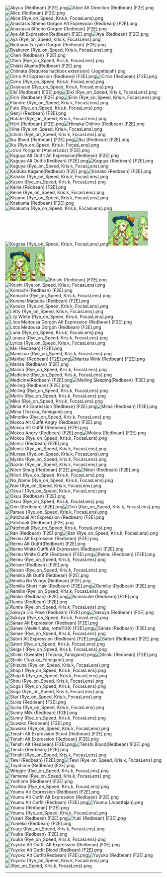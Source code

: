 ![Akyuu {Redbean} [F2E].png](https://raw.githubusercontent.com/Klokinator/FE-Repo/main/Portrait%20Repository/Non-FE%20Properties/Touhou/Akyuu%20%7BRedbean%7D%20%5BF2E%5D.png "Akyuu {Redbean} [F2E].png")![Alice Alt Direction {Redbean} [F2E].png](https://raw.githubusercontent.com/Klokinator/FE-Repo/main/Portrait%20Repository/Non-FE%20Properties/Touhou/Alice%20Alt%20Direction%20%7BRedbean%7D%20%5BF2E%5D.png "Alice Alt Direction {Redbean} [F2E].png")![Alice {Redbean} [F2E].png](https://raw.githubusercontent.com/Klokinator/FE-Repo/main/Portrait%20Repository/Non-FE%20Properties/Touhou/Alice%20%7BRedbean%7D%20%5BF2E%5D.png "Alice {Redbean} [F2E].png")![Alice {Rye_on_Speed, Kris.k, FocasLens}.png](https://raw.githubusercontent.com/Klokinator/FE-Repo/main/Portrait%20Repository/Non-FE%20Properties/Touhou/Alice%20%7BRye_on_Speed,%20Kris.k,%20FocasLens%7D.png "Alice {Rye_on_Speed, Kris.k, FocasLens}.png")![Anastasis Stheno Gorgon Alt Expression {Redbean} [F2E].png](https://raw.githubusercontent.com/Klokinator/FE-Repo/main/Portrait%20Repository/Non-FE%20Properties/Touhou/Anastasis%20Stheno%20Gorgon%20Alt%20Expression%20%7BRedbean%7D%20%5BF2E%5D.png "Anastasis Stheno Gorgon Alt Expression {Redbean} [F2E].png")![Anastasis Stheno Gorgon {Redbean} [F2E].png](https://raw.githubusercontent.com/Klokinator/FE-Repo/main/Portrait%20Repository/Non-FE%20Properties/Touhou/Anastasis%20Stheno%20Gorgon%20%7BRedbean%7D%20%5BF2E%5D.png "Anastasis Stheno Gorgon {Redbean} [F2E].png")![Aya Alt Expression{Redbean} [F2E].png](https://raw.githubusercontent.com/Klokinator/FE-Repo/main/Portrait%20Repository/Non-FE%20Properties/Touhou/Aya%20Alt%20Expression%7BRedbean%7D%20%5BF2E%5D.png "Aya Alt Expression{Redbean} [F2E].png")![Aya {Redbean} [F2E].png](https://raw.githubusercontent.com/Klokinator/FE-Repo/main/Portrait%20Repository/Non-FE%20Properties/Touhou/Aya%20%7BRedbean%7D%20%5BF2E%5D.png "Aya {Redbean} [F2E].png")![Aya {Rye_on_Speed, Kris.k, FocasLens}.png](https://raw.githubusercontent.com/Klokinator/FE-Repo/main/Portrait%20Repository/Non-FE%20Properties/Touhou/Aya%20%7BRye_on_Speed,%20Kris.k,%20FocasLens%7D.png "Aya {Rye_on_Speed, Kris.k, FocasLens}.png")![Biotopos Euryale Gorgon {Redbean} [F2E].png](https://raw.githubusercontent.com/Klokinator/FE-Repo/main/Portrait%20Repository/Non-FE%20Properties/Touhou/Biotopos%20Euryale%20Gorgon%20%7BRedbean%7D%20%5BF2E%5D.png "Biotopos Euryale Gorgon {Redbean} [F2E].png")![Byakuren {Rye_on_Speed, Kris.k, FocasLens}.png](https://raw.githubusercontent.com/Klokinator/FE-Repo/main/Portrait%20Repository/Non-FE%20Properties/Touhou/Byakuren%20%7BRye_on_Speed,%20Kris.k,%20FocasLens%7D.png "Byakuren {Rye_on_Speed, Kris.k, FocasLens}.png")![Chen {Redbean} [F2E].png](https://raw.githubusercontent.com/Klokinator/FE-Repo/main/Portrait%20Repository/Non-FE%20Properties/Touhou/Chen%20%7BRedbean%7D%20%5BF2E%5D.png "Chen {Redbean} [F2E].png")![Chen {Rye_on_Speed, Kris.k, FocasLens}.png](https://raw.githubusercontent.com/Klokinator/FE-Repo/main/Portrait%20Repository/Non-FE%20Properties/Touhou/Chen%20%7BRye_on_Speed,%20Kris.k,%20FocasLens%7D.png "Chen {Rye_on_Speed, Kris.k, FocasLens}.png")![Chiaki Akame{Redbean} [F2E].png](https://raw.githubusercontent.com/Klokinator/FE-Repo/main/Portrait%20Repository/Non-FE%20Properties/Touhou/Chiaki%20Akame%7BRedbean%7D%20%5BF2E%5D.png "Chiaki Akame{Redbean} [F2E].png")![Chimata {Requires hackbox extension} {Jopettajah}.png](https://raw.githubusercontent.com/Klokinator/FE-Repo/main/Portrait%20Repository/Non-FE%20Properties/Touhou/Chimata%20(Requires%20hackbox%20extension)%20%7BJopettajah%7D.png "Chimata {Requires hackbox extension} {Jopettajah}.png")![Cirno Alt Expression {Redbean} [F2E].png](https://raw.githubusercontent.com/Klokinator/FE-Repo/main/Portrait%20Repository/Non-FE%20Properties/Touhou/Cirno%20Alt%20Expression%20%7BRedbean%7D%20%5BF2E%5D.png "Cirno Alt Expression {Redbean} [F2E].png")![Cirno {Redbean} [F2E].png](https://raw.githubusercontent.com/Klokinator/FE-Repo/main/Portrait%20Repository/Non-FE%20Properties/Touhou/Cirno%20%7BRedbean%7D%20%5BF2E%5D.png "Cirno {Redbean} [F2E].png")![Cirno {Rye_on_Speed, Kris.k, FocasLens}.png](https://raw.githubusercontent.com/Klokinator/FE-Repo/main/Portrait%20Repository/Non-FE%20Properties/Touhou/Cirno%20%7BRye_on_Speed,%20Kris.k,%20FocasLens%7D.png "Cirno {Rye_on_Speed, Kris.k, FocasLens}.png")![Daiyousei {Rye_on_Speed, Kris.k, FocasLens}.png](https://raw.githubusercontent.com/Klokinator/FE-Repo/main/Portrait%20Repository/Non-FE%20Properties/Touhou/Daiyousei%20%7BRye_on_Speed,%20Kris.k,%20FocasLens%7D.png "Daiyousei {Rye_on_Speed, Kris.k, FocasLens}.png")![Eiki {Redbean} [F2E].png](https://raw.githubusercontent.com/Klokinator/FE-Repo/main/Portrait%20Repository/Non-FE%20Properties/Touhou/Eiki%20%7BRedbean%7D%20%5BF2E%5D.png "Eiki {Redbean} [F2E].png")![Eiki {Rye_on_Speed, Kris.k, FocasLens}.png](https://raw.githubusercontent.com/Klokinator/FE-Repo/main/Portrait%20Repository/Non-FE%20Properties/Touhou/Eiki%20%7BRye_on_Speed,%20Kris.k,%20FocasLens%7D.png "Eiki {Rye_on_Speed, Kris.k, FocasLens}.png")![Eirin {Redbean} [F2E].png](https://raw.githubusercontent.com/Klokinator/FE-Repo/main/Portrait%20Repository/Non-FE%20Properties/Touhou/Eirin%20%7BRedbean%7D%20%5BF2E%5D.png "Eirin {Redbean} [F2E].png")![Eirin {Rye_on_Speed, Kris.k, FocasLens}.png](https://raw.githubusercontent.com/Klokinator/FE-Repo/main/Portrait%20Repository/Non-FE%20Properties/Touhou/Eirin%20%7BRye_on_Speed,%20Kris.k,%20FocasLens%7D.png "Eirin {Rye_on_Speed, Kris.k, FocasLens}.png")![Flandre {Rye_on_Speed, Kris.k, FocasLens}.png](https://raw.githubusercontent.com/Klokinator/FE-Repo/main/Portrait%20Repository/Non-FE%20Properties/Touhou/Flandre%20%7BRye_on_Speed,%20Kris.k,%20FocasLens%7D.png "Flandre {Rye_on_Speed, Kris.k, FocasLens}.png")![Futo {Rye_on_Speed, Kris.k, FocasLens}.png](https://raw.githubusercontent.com/Klokinator/FE-Repo/main/Portrait%20Repository/Non-FE%20Properties/Touhou/Futo%20%7BRye_on_Speed,%20Kris.k,%20FocasLens%7D.png "Futo {Rye_on_Speed, Kris.k, FocasLens}.png")![Genjii {Redbean} [F2E].png](https://raw.githubusercontent.com/Klokinator/FE-Repo/main/Portrait%20Repository/Non-FE%20Properties/Touhou/Genjii%20%7BRedbean%7D%20%5BF2E%5D.png "Genjii {Redbean} [F2E].png")![Hatate {Rye_on_Speed, Kris.k, FocasLens}.png](https://raw.githubusercontent.com/Klokinator/FE-Repo/main/Portrait%20Repository/Non-FE%20Properties/Touhou/Hatate%20%7BRye_on_Speed,%20Kris.k,%20FocasLens%7D.png "Hatate {Rye_on_Speed, Kris.k, FocasLens}.png")![Hijiri {Redbean} [F2E].png](https://raw.githubusercontent.com/Klokinator/FE-Repo/main/Portrait%20Repository/Non-FE%20Properties/Touhou/Hijiri%20%7BRedbean%7D%20%5BF2E%5D.png "Hijiri {Redbean} [F2E].png")![Himaka Chihiro {Redbean} [F2E].png](https://raw.githubusercontent.com/Klokinator/FE-Repo/main/Portrait%20Repository/Non-FE%20Properties/Touhou/Himaka%20Chihiro%20%7BRedbean%7D%20%5BF2E%5D.png "Himaka Chihiro {Redbean} [F2E].png")![Hina {Rye_on_Speed, Kris.k, FocasLens}.png](https://raw.githubusercontent.com/Klokinator/FE-Repo/main/Portrait%20Repository/Non-FE%20Properties/Touhou/Hina%20%7BRye_on_Speed,%20Kris.k,%20FocasLens%7D.png "Hina {Rye_on_Speed, Kris.k, FocasLens}.png")![Ichirin {Rye_on_Speed, Kris.k, FocasLens}.png](https://raw.githubusercontent.com/Klokinator/FE-Repo/main/Portrait%20Repository/Non-FE%20Properties/Touhou/Ichirin%20%7BRye_on_Speed,%20Kris.k,%20FocasLens%7D.png "Ichirin {Rye_on_Speed, Kris.k, FocasLens}.png")![Iku Blood {Redbean} [F2E].png](https://raw.githubusercontent.com/Klokinator/FE-Repo/main/Portrait%20Repository/Non-FE%20Properties/Touhou/Iku%20Blood%20%7BRedbean%7D%20%5BF2E%5D.png "Iku Blood {Redbean} [F2E].png")![Iku {Redbean} [F2E].png](https://raw.githubusercontent.com/Klokinator/FE-Repo/main/Portrait%20Repository/Non-FE%20Properties/Touhou/Iku%20%7BRedbean%7D%20%5BF2E%5D.png "Iku {Redbean} [F2E].png")![Iku {Rye_on_Speed, Kris.k, FocasLens}.png](https://raw.githubusercontent.com/Klokinator/FE-Repo/main/Portrait%20Repository/Non-FE%20Properties/Touhou/Iku%20%7BRye_on_Speed,%20Kris.k,%20FocasLens%7D.png "Iku {Rye_on_Speed, Kris.k, FocasLens}.png")![Jo’on Yorigami {AtelierLabs} [F2E].png](https://raw.githubusercontent.com/Klokinator/FE-Repo/main/Portrait%20Repository/Non-FE%20Properties/Touhou/Jo%E2%80%99on%20Yorigami%20%7BAtelierLabs%7D%20%5BF2E%5D.png "Jo’on Yorigami {AtelierLabs} [F2E].png")![Kaguya Alt Outfit Alt Expression{Redbean} [F2E].png](https://raw.githubusercontent.com/Klokinator/FE-Repo/main/Portrait%20Repository/Non-FE%20Properties/Touhou/Kaguya%20Alt%20Outfit%20Alt%20Expression%7BRedbean%7D%20%5BF2E%5D.png "Kaguya Alt Outfit Alt Expression{Redbean} [F2E].png")![Kaguya Alt Outfit{Redbean} [F2E].png](https://raw.githubusercontent.com/Klokinator/FE-Repo/main/Portrait%20Repository/Non-FE%20Properties/Touhou/Kaguya%20Alt%20Outfit%7BRedbean%7D%20%5BF2E%5D.png "Kaguya Alt Outfit{Redbean} [F2E].png")![Kaguya {Redbean} [F2E].png](https://raw.githubusercontent.com/Klokinator/FE-Repo/main/Portrait%20Repository/Non-FE%20Properties/Touhou/Kaguya%20%7BRedbean%7D%20%5BF2E%5D.png "Kaguya {Redbean} [F2E].png")![Kaguya {Rye_on_Speed, Kris.k, FocasLens}.png](https://raw.githubusercontent.com/Klokinator/FE-Repo/main/Portrait%20Repository/Non-FE%20Properties/Touhou/Kaguya%20%7BRye_on_Speed,%20Kris.k,%20FocasLens%7D.png "Kaguya {Rye_on_Speed, Kris.k, FocasLens}.png")![Kaiduka Kagami{Redbean} [F2E].png](https://raw.githubusercontent.com/Klokinator/FE-Repo/main/Portrait%20Repository/Non-FE%20Properties/Touhou/Kaiduka%20Kagami%7BRedbean%7D%20%5BF2E%5D.png "Kaiduka Kagami{Redbean} [F2E].png")![Kanako {Redbean} [F2E].png](https://raw.githubusercontent.com/Klokinator/FE-Repo/main/Portrait%20Repository/Non-FE%20Properties/Touhou/Kanako%20%7BRedbean%7D%20%5BF2E%5D.png "Kanako {Redbean} [F2E].png")![Kanako {Rye_on_Speed, Kris.k, FocasLens}.png](https://raw.githubusercontent.com/Klokinator/FE-Repo/main/Portrait%20Repository/Non-FE%20Properties/Touhou/Kanako%20%7BRye_on_Speed,%20Kris.k,%20FocasLens%7D.png "Kanako {Rye_on_Speed, Kris.k, FocasLens}.png")![Kasen {Rye_on_Speed, Kris.k, FocasLens}.png](https://raw.githubusercontent.com/Klokinator/FE-Repo/main/Portrait%20Repository/Non-FE%20Properties/Touhou/Kasen%20%7BRye_on_Speed,%20Kris.k,%20FocasLens%7D.png "Kasen {Rye_on_Speed, Kris.k, FocasLens}.png")![Keine {Redbean} [F2E].png](https://raw.githubusercontent.com/Klokinator/FE-Repo/main/Portrait%20Repository/Non-FE%20Properties/Touhou/Keine%20%7BRedbean%7D%20%5BF2E%5D.png "Keine {Redbean} [F2E].png")![Keine {Rye_on_Speed, Kris.k, FocasLens}.png](https://raw.githubusercontent.com/Klokinator/FE-Repo/main/Portrait%20Repository/Non-FE%20Properties/Touhou/Keine%20%7BRye_on_Speed,%20Kris.k,%20FocasLens%7D.png "Keine {Rye_on_Speed, Kris.k, FocasLens}.png")![Kisume {Rye_on_Speed, Kris.k, FocasLens}.png](https://raw.githubusercontent.com/Klokinator/FE-Repo/main/Portrait%20Repository/Non-FE%20Properties/Touhou/Kisume%20%7BRye_on_Speed,%20Kris.k,%20FocasLens%7D.png "Kisume {Rye_on_Speed, Kris.k, FocasLens}.png")![Koakuma {Redbean} [F2E].png](https://raw.githubusercontent.com/Klokinator/FE-Repo/main/Portrait%20Repository/Non-FE%20Properties/Touhou/Koakuma%20%7BRedbean%7D%20%5BF2E%5D.png "Koakuma {Redbean} [F2E].png")![Koakuma {Rye_on_Speed, Kris.k, FocasLens}.png](https://raw.githubusercontent.com/Klokinator/FE-Repo/main/Portrait%20Repository/Non-FE%20Properties/Touhou/Koakuma%20%7BRye_on_Speed,%20Kris.k,%20FocasLens%7D.png "Koakuma {Rye_on_Speed, Kris.k, FocasLens}.png")![Kogasa {Rye_on_Speed, Kris.k, FocasLens}.png](https://raw.githubusercontent.com/Klokinator/FE-Repo/main/Portrait%20Repository/Non-FE%20Properties/Touhou/Kogasa%20%7BRye_on_Speed,%20Kris.k,%20FocasLens%7D.png "Kogasa {Rye_on_Speed, Kris.k, FocasLens}.png")![Koishi Komeiji {Not GBAFE compatible} {ScottG}.png](https://raw.githubusercontent.com/Klokinator/FE-Repo/main/Portrait%20Repository/Non-FE%20Properties/Touhou/Koishi%20Komeiji%20(Not%20GBAFE%20compatible)%20%7BScottG%7D.png "Koishi Komeiji {Not GBAFE compatible} {ScottG}.png")![Koishi Komeiji {ScottG}.png](https://raw.githubusercontent.com/Klokinator/FE-Repo/main/Portrait%20Repository/Non-FE%20Properties/Touhou/Koishi%20Komeiji%20%7BScottG%7D.png "Koishi Komeiji {ScottG}.png")![Koishi {Redbean} [F2E].png](https://raw.githubusercontent.com/Klokinator/FE-Repo/main/Portrait%20Repository/Non-FE%20Properties/Touhou/Koishi%20%7BRedbean%7D%20%5BF2E%5D.png "Koishi {Redbean} [F2E].png")![Koishi {Rye_on_Speed, Kris.k, FocasLens}.png](https://raw.githubusercontent.com/Klokinator/FE-Repo/main/Portrait%20Repository/Non-FE%20Properties/Touhou/Koishi%20%7BRye_on_Speed,%20Kris.k,%20FocasLens%7D.png "Koishi {Rye_on_Speed, Kris.k, FocasLens}.png")![Komachi {Redbean} [F2E].png](https://raw.githubusercontent.com/Klokinator/FE-Repo/main/Portrait%20Repository/Non-FE%20Properties/Touhou/Komachi%20%7BRedbean%7D%20%5BF2E%5D.png "Komachi {Redbean} [F2E].png")![Komachi {Rye_on_Speed, Kris.k, FocasLens}.png](https://raw.githubusercontent.com/Klokinator/FE-Repo/main/Portrait%20Repository/Non-FE%20Properties/Touhou/Komachi%20%7BRye_on_Speed,%20Kris.k,%20FocasLens%7D.png "Komachi {Rye_on_Speed, Kris.k, FocasLens}.png")![Kurenai Matsuba {Redbean} [F2E].png](https://raw.githubusercontent.com/Klokinator/FE-Repo/main/Portrait%20Repository/Non-FE%20Properties/Touhou/Kurenai%20Matsuba%20%7BRedbean%7D%20%5BF2E%5D.png "Kurenai Matsuba {Redbean} [F2E].png")![Kyouko {Rye_on_Speed, Kris.k, FocasLens}.png](https://raw.githubusercontent.com/Klokinator/FE-Repo/main/Portrait%20Repository/Non-FE%20Properties/Touhou/Kyouko%20%7BRye_on_Speed,%20Kris.k,%20FocasLens%7D.png "Kyouko {Rye_on_Speed, Kris.k, FocasLens}.png")![Letty {Rye_on_Speed, Kris.k, FocasLens}.png](https://raw.githubusercontent.com/Klokinator/FE-Repo/main/Portrait%20Repository/Non-FE%20Properties/Touhou/Letty%20%7BRye_on_Speed,%20Kris.k,%20FocasLens%7D.png "Letty {Rye_on_Speed, Kris.k, FocasLens}.png")![Lily White {Rye_on_Speed, Kris.k, FocasLens}.png](https://raw.githubusercontent.com/Klokinator/FE-Repo/main/Portrait%20Repository/Non-FE%20Properties/Touhou/Lily%20White%20%7BRye_on_Speed,%20Kris.k,%20FocasLens%7D.png "Lily White {Rye_on_Speed, Kris.k, FocasLens}.png")![Litos Medousa Gorgon Alt Expression {Redbean} [F2E].png](https://raw.githubusercontent.com/Klokinator/FE-Repo/main/Portrait%20Repository/Non-FE%20Properties/Touhou/Litos%20Medousa%20Gorgon%20Alt%20Expression%20%7BRedbean%7D%20%5BF2E%5D.png "Litos Medousa Gorgon Alt Expression {Redbean} [F2E].png")![Litos Medousa Gorgon {Redbean} [F2E].png](https://raw.githubusercontent.com/Klokinator/FE-Repo/main/Portrait%20Repository/Non-FE%20Properties/Touhou/Litos%20Medousa%20Gorgon%20%7BRedbean%7D%20%5BF2E%5D.png "Litos Medousa Gorgon {Redbean} [F2E].png")![Luna {Rye_on_Speed, Kris.k, FocasLens}.png](https://raw.githubusercontent.com/Klokinator/FE-Repo/main/Portrait%20Repository/Non-FE%20Properties/Touhou/Luna%20%7BRye_on_Speed,%20Kris.k,%20FocasLens%7D.png "Luna {Rye_on_Speed, Kris.k, FocasLens}.png")![Lunasa {Rye_on_Speed, Kris.k, FocasLens}.png](https://raw.githubusercontent.com/Klokinator/FE-Repo/main/Portrait%20Repository/Non-FE%20Properties/Touhou/Lunasa%20%7BRye_on_Speed,%20Kris.k,%20FocasLens%7D.png "Lunasa {Rye_on_Speed, Kris.k, FocasLens}.png")![Lyrica {Rye_on_Speed, Kris.k, FocasLens}.png](https://raw.githubusercontent.com/Klokinator/FE-Repo/main/Portrait%20Repository/Non-FE%20Properties/Touhou/Lyrica%20%7BRye_on_Speed,%20Kris.k,%20FocasLens%7D.png "Lyrica {Rye_on_Speed, Kris.k, FocasLens}.png")![Mai {Redbean} [F2E].png](https://raw.githubusercontent.com/Klokinator/FE-Repo/main/Portrait%20Repository/Non-FE%20Properties/Touhou/Mai%20%7BRedbean%7D%20%5BF2E%5D.png "Mai {Redbean} [F2E].png")![Mamizou {Rye_on_Speed, Kris.k, FocasLens}.png](https://raw.githubusercontent.com/Klokinator/FE-Repo/main/Portrait%20Repository/Non-FE%20Properties/Touhou/Mamizou%20%7BRye_on_Speed,%20Kris.k,%20FocasLens%7D.png "Mamizou {Rye_on_Speed, Kris.k, FocasLens}.png")![Maribel {Redbean} [F2E].png](https://raw.githubusercontent.com/Klokinator/FE-Repo/main/Portrait%20Repository/Non-FE%20Properties/Touhou/Maribel%20%7BRedbean%7D%20%5BF2E%5D.png "Maribel {Redbean} [F2E].png")![Marisa Wink {Redbean} [F2E].png](https://raw.githubusercontent.com/Klokinator/FE-Repo/main/Portrait%20Repository/Non-FE%20Properties/Touhou/Marisa%20Wink%20%7BRedbean%7D%20%5BF2E%5D.png "Marisa Wink {Redbean} [F2E].png")![Marisa {Redbean} [F2E].png](https://raw.githubusercontent.com/Klokinator/FE-Repo/main/Portrait%20Repository/Non-FE%20Properties/Touhou/Marisa%20%7BRedbean%7D%20%5BF2E%5D.png "Marisa {Redbean} [F2E].png")![Marisa {Rye_on_Speed, Kris.k, FocasLens}.png](https://raw.githubusercontent.com/Klokinator/FE-Repo/main/Portrait%20Repository/Non-FE%20Properties/Touhou/Marisa%20%7BRye_on_Speed,%20Kris.k,%20FocasLens%7D.png "Marisa {Rye_on_Speed, Kris.k, FocasLens}.png")![Medicine {Rye_on_Speed, Kris.k, FocasLens}.png](https://raw.githubusercontent.com/Klokinator/FE-Repo/main/Portrait%20Repository/Non-FE%20Properties/Touhou/Medicine%20%7BRye_on_Speed,%20Kris.k,%20FocasLens%7D.png "Medicine {Rye_on_Speed, Kris.k, FocasLens}.png")![Medicine{Redbean} [F2E].png](https://raw.githubusercontent.com/Klokinator/FE-Repo/main/Portrait%20Repository/Non-FE%20Properties/Touhou/Medicine%7BRedbean%7D%20%5BF2E%5D.png "Medicine{Redbean} [F2E].png")![Meiling Sleeping{Redbean} [F2E].png](https://raw.githubusercontent.com/Klokinator/FE-Repo/main/Portrait%20Repository/Non-FE%20Properties/Touhou/Meiling%20Sleeping%7BRedbean%7D%20%5BF2E%5D.png "Meiling Sleeping{Redbean} [F2E].png")![Meiling {Redbean} [F2E].png](https://raw.githubusercontent.com/Klokinator/FE-Repo/main/Portrait%20Repository/Non-FE%20Properties/Touhou/Meiling%20%7BRedbean%7D%20%5BF2E%5D.png "Meiling {Redbean} [F2E].png")![Meiling {Rye_on_Speed, Kris.k, FocasLens}.png](https://raw.githubusercontent.com/Klokinator/FE-Repo/main/Portrait%20Repository/Non-FE%20Properties/Touhou/Meiling%20%7BRye_on_Speed,%20Kris.k,%20FocasLens%7D.png "Meiling {Rye_on_Speed, Kris.k, FocasLens}.png")![Merlin {Rye_on_Speed, Kris.k, FocasLens}.png](https://raw.githubusercontent.com/Klokinator/FE-Repo/main/Portrait%20Repository/Non-FE%20Properties/Touhou/Merlin%20%7BRye_on_Speed,%20Kris.k,%20FocasLens%7D.png "Merlin {Rye_on_Speed, Kris.k, FocasLens}.png")![Miko {Rye_on_Speed, Kris.k, FocasLens}.png](https://raw.githubusercontent.com/Klokinator/FE-Repo/main/Portrait%20Repository/Non-FE%20Properties/Touhou/Miko%20%7BRye_on_Speed,%20Kris.k,%20FocasLens%7D.png "Miko {Rye_on_Speed, Kris.k, FocasLens}.png")![Mima Alt Expression {Redbean} [F2E].png](https://raw.githubusercontent.com/Klokinator/FE-Repo/main/Portrait%20Repository/Non-FE%20Properties/Touhou/Mima%20Alt%20Expression%20%7BRedbean%7D%20%5BF2E%5D.png "Mima Alt Expression {Redbean} [F2E].png")![Mima {Redbean} [F2E].png](https://raw.githubusercontent.com/Klokinator/FE-Repo/main/Portrait%20Repository/Non-FE%20Properties/Touhou/Mima%20%7BRedbean%7D%20%5BF2E%5D.png "Mima {Redbean} [F2E].png")![Mima {Tezuka_Yamigami}.png](https://raw.githubusercontent.com/Klokinator/FE-Repo/main/Portrait%20Repository/Non-FE%20Properties/Touhou/Mima%20%7BTezuka_Yamigami%7D.png "Mima {Tezuka_Yamigami}.png")![Minoriko {Rye_on_Speed, Kris.k, FocasLens}.png](https://raw.githubusercontent.com/Klokinator/FE-Repo/main/Portrait%20Repository/Non-FE%20Properties/Touhou/Minoriko%20%7BRye_on_Speed,%20Kris.k,%20FocasLens%7D.png "Minoriko {Rye_on_Speed, Kris.k, FocasLens}.png")![Mokou Alt Outfit Angry {Redbean} [F2E].png](https://raw.githubusercontent.com/Klokinator/FE-Repo/main/Portrait%20Repository/Non-FE%20Properties/Touhou/Mokou%20Alt%20Outfit%20Angry%20%7BRedbean%7D%20%5BF2E%5D.png "Mokou Alt Outfit Angry {Redbean} [F2E].png")![Mokou Alt Outfit {Redbean} [F2E].png](https://raw.githubusercontent.com/Klokinator/FE-Repo/main/Portrait%20Repository/Non-FE%20Properties/Touhou/Mokou%20Alt%20Outfit%20%7BRedbean%7D%20%5BF2E%5D.png "Mokou Alt Outfit {Redbean} [F2E].png")![Mokou Angry {Redbean} [F2E].png](https://raw.githubusercontent.com/Klokinator/FE-Repo/main/Portrait%20Repository/Non-FE%20Properties/Touhou/Mokou%20Angry%20%7BRedbean%7D%20%5BF2E%5D.png "Mokou Angry {Redbean} [F2E].png")![Mokou {Redbean} [F2E].png](https://raw.githubusercontent.com/Klokinator/FE-Repo/main/Portrait%20Repository/Non-FE%20Properties/Touhou/Mokou%20%7BRedbean%7D%20%5BF2E%5D.png "Mokou {Redbean} [F2E].png")![Mokou {Rye_on_Speed, Kris.k, FocasLens}.png](https://raw.githubusercontent.com/Klokinator/FE-Repo/main/Portrait%20Repository/Non-FE%20Properties/Touhou/Mokou%20%7BRye_on_Speed,%20Kris.k,%20FocasLens%7D.png "Mokou {Rye_on_Speed, Kris.k, FocasLens}.png")![Momiji {Redbean} [F2E].png](https://raw.githubusercontent.com/Klokinator/FE-Repo/main/Portrait%20Repository/Non-FE%20Properties/Touhou/Momiji%20%7BRedbean%7D%20%5BF2E%5D.png "Momiji {Redbean} [F2E].png")![Momiji {Rye_on_Speed, Kris.k, FocasLens}.png](https://raw.githubusercontent.com/Klokinator/FE-Repo/main/Portrait%20Repository/Non-FE%20Properties/Touhou/Momiji%20%7BRye_on_Speed,%20Kris.k,%20FocasLens%7D.png "Momiji {Rye_on_Speed, Kris.k, FocasLens}.png")![Murasa {Rye_on_Speed, Kris.k, FocasLens}.png](https://raw.githubusercontent.com/Klokinator/FE-Repo/main/Portrait%20Repository/Non-FE%20Properties/Touhou/Murasa%20%7BRye_on_Speed,%20Kris.k,%20FocasLens%7D.png "Murasa {Rye_on_Speed, Kris.k, FocasLens}.png")![Mystia {Rye_on_Speed, Kris.k, FocasLens}.png](https://raw.githubusercontent.com/Klokinator/FE-Repo/main/Portrait%20Repository/Non-FE%20Properties/Touhou/Mystia%20%7BRye_on_Speed,%20Kris.k,%20FocasLens%7D.png "Mystia {Rye_on_Speed, Kris.k, FocasLens}.png")![Nazrin {Rye_on_Speed, Kris.k, FocasLens}.png](https://raw.githubusercontent.com/Klokinator/FE-Repo/main/Portrait%20Repository/Non-FE%20Properties/Touhou/Nazrin%20%7BRye_on_Speed,%20Kris.k,%20FocasLens%7D.png "Nazrin {Rye_on_Speed, Kris.k, FocasLens}.png")![Nitori Smug {Redbean} [F2E].png](https://raw.githubusercontent.com/Klokinator/FE-Repo/main/Portrait%20Repository/Non-FE%20Properties/Touhou/Nitori%20Smug%20%7BRedbean%7D%20%5BF2E%5D.png "Nitori Smug {Redbean} [F2E].png")![Nitori {Redbean} [F2E].png](https://raw.githubusercontent.com/Klokinator/FE-Repo/main/Portrait%20Repository/Non-FE%20Properties/Touhou/Nitori%20%7BRedbean%7D%20%5BF2E%5D.png "Nitori {Redbean} [F2E].png")![Nitori {Rye_on_Speed, Kris.k, FocasLens}.png](https://raw.githubusercontent.com/Klokinator/FE-Repo/main/Portrait%20Repository/Non-FE%20Properties/Touhou/Nitori%20%7BRye_on_Speed,%20Kris.k,%20FocasLens%7D.png "Nitori {Rye_on_Speed, Kris.k, FocasLens}.png")![No_Name {Rye_on_Speed, Kris.k, FocasLens}.png](https://raw.githubusercontent.com/Klokinator/FE-Repo/main/Portrait%20Repository/Non-FE%20Properties/Touhou/No_Name%20%7BRye_on_Speed,%20Kris.k,%20FocasLens%7D.png "No_Name {Rye_on_Speed, Kris.k, FocasLens}.png")![Nue {Rye_on_Speed, Kris.k, FocasLens}.png](https://raw.githubusercontent.com/Klokinator/FE-Repo/main/Portrait%20Repository/Non-FE%20Properties/Touhou/Nue%20%7BRye_on_Speed,%20Kris.k,%20FocasLens%7D.png "Nue {Rye_on_Speed, Kris.k, FocasLens}.png")![Okuu I {Rye_on_Speed, Kris.k, FocasLens}.png](https://raw.githubusercontent.com/Klokinator/FE-Repo/main/Portrait%20Repository/Non-FE%20Properties/Touhou/Okuu%20I%20%7BRye_on_Speed,%20Kris.k,%20FocasLens%7D.png "Okuu I {Rye_on_Speed, Kris.k, FocasLens}.png")![Okuu {Redbean} [F2E].png](https://raw.githubusercontent.com/Klokinator/FE-Repo/main/Portrait%20Repository/Non-FE%20Properties/Touhou/Okuu%20%7BRedbean%7D%20%5BF2E%5D.png "Okuu {Redbean} [F2E].png")![Okuu {Rye_on_Speed, Kris.k, FocasLens}.png](https://raw.githubusercontent.com/Klokinator/FE-Repo/main/Portrait%20Repository/Non-FE%20Properties/Touhou/Okuu%20%7BRye_on_Speed,%20Kris.k,%20FocasLens%7D.png "Okuu {Rye_on_Speed, Kris.k, FocasLens}.png")![Orin {Redbean} [F2E].png](https://raw.githubusercontent.com/Klokinator/FE-Repo/main/Portrait%20Repository/Non-FE%20Properties/Touhou/Orin%20%7BRedbean%7D%20%5BF2E%5D.png "Orin {Redbean} [F2E].png")![Orin {Rye_on_Speed, Kris.k, FocasLens}.png](https://raw.githubusercontent.com/Klokinator/FE-Repo/main/Portrait%20Repository/Non-FE%20Properties/Touhou/Orin%20%7BRye_on_Speed,%20Kris.k,%20FocasLens%7D.png "Orin {Rye_on_Speed, Kris.k, FocasLens}.png")![Parsee {Rye_on_Speed, Kris.k, FocasLens}.png](https://raw.githubusercontent.com/Klokinator/FE-Repo/main/Portrait%20Repository/Non-FE%20Properties/Touhou/Parsee%20%7BRye_on_Speed,%20Kris.k,%20FocasLens%7D.png "Parsee {Rye_on_Speed, Kris.k, FocasLens}.png")![Patchouli Alt Expression {Redbean} [F2E].png](https://raw.githubusercontent.com/Klokinator/FE-Repo/main/Portrait%20Repository/Non-FE%20Properties/Touhou/Patchouli%20Alt%20Expression%20%7BRedbean%7D%20%5BF2E%5D.png "Patchouli Alt Expression {Redbean} [F2E].png")![Patchouli {Redbean} [F2E].png](https://raw.githubusercontent.com/Klokinator/FE-Repo/main/Portrait%20Repository/Non-FE%20Properties/Touhou/Patchouli%20%7BRedbean%7D%20%5BF2E%5D.png "Patchouli {Redbean} [F2E].png")![Patchouli {Rye_on_Speed, Kris.k, FocasLens}.png](https://raw.githubusercontent.com/Klokinator/FE-Repo/main/Portrait%20Repository/Non-FE%20Properties/Touhou/Patchouli%20%7BRye_on_Speed,%20Kris.k,%20FocasLens%7D.png "Patchouli {Rye_on_Speed, Kris.k, FocasLens}.png")![Ran {Redbean} [F2E].png](https://raw.githubusercontent.com/Klokinator/FE-Repo/main/Portrait%20Repository/Non-FE%20Properties/Touhou/Ran%20%7BRedbean%7D%20%5BF2E%5D.png "Ran {Redbean} [F2E].png")![Ran {Rye_on_Speed, Kris.k, FocasLens}.png](https://raw.githubusercontent.com/Klokinator/FE-Repo/main/Portrait%20Repository/Non-FE%20Properties/Touhou/Ran%20%7BRye_on_Speed,%20Kris.k,%20FocasLens%7D.png "Ran {Rye_on_Speed, Kris.k, FocasLens}.png")![Reimu Alt Expression {Redbean} [F2E].png](https://raw.githubusercontent.com/Klokinator/FE-Repo/main/Portrait%20Repository/Non-FE%20Properties/Touhou/Reimu%20Alt%20Expression%20%7BRedbean%7D%20%5BF2E%5D.png "Reimu Alt Expression {Redbean} [F2E].png")![Reimu Alt Outfit{Redbean} [F2E].png](https://raw.githubusercontent.com/Klokinator/FE-Repo/main/Portrait%20Repository/Non-FE%20Properties/Touhou/Reimu%20Alt%20Outfit%7BRedbean%7D%20%5BF2E%5D.png "Reimu Alt Outfit{Redbean} [F2E].png")![Reimu White Outfit Alt Expression {Redbean} [F2E].png](https://raw.githubusercontent.com/Klokinator/FE-Repo/main/Portrait%20Repository/Non-FE%20Properties/Touhou/Reimu%20White%20Outfit%20Alt%20Expression%20%7BRedbean%7D%20%5BF2E%5D.png "Reimu White Outfit Alt Expression {Redbean} [F2E].png")![Reimu White Outfit {Redbean} [F2E].png](https://raw.githubusercontent.com/Klokinator/FE-Repo/main/Portrait%20Repository/Non-FE%20Properties/Touhou/Reimu%20White%20Outfit%20%7BRedbean%7D%20%5BF2E%5D.png "Reimu White Outfit {Redbean} [F2E].png")![Reimu {Redbean} [F2E].png](https://raw.githubusercontent.com/Klokinator/FE-Repo/main/Portrait%20Repository/Non-FE%20Properties/Touhou/Reimu%20%7BRedbean%7D%20%5BF2E%5D.png "Reimu {Redbean} [F2E].png")![Reimu {Rye_on_Speed, Kris.k, FocasLens}.png](https://raw.githubusercontent.com/Klokinator/FE-Repo/main/Portrait%20Repository/Non-FE%20Properties/Touhou/Reimu%20%7BRye_on_Speed,%20Kris.k,%20FocasLens%7D.png "Reimu {Rye_on_Speed, Kris.k, FocasLens}.png")![Reisen {Redbean} [F2E].png](https://raw.githubusercontent.com/Klokinator/FE-Repo/main/Portrait%20Repository/Non-FE%20Properties/Touhou/Reisen%20%7BRedbean%7D%20%5BF2E%5D.png "Reisen {Redbean} [F2E].png")![Reisen {Rye_on_Speed, Kris.k, FocasLens}.png](https://raw.githubusercontent.com/Klokinator/FE-Repo/main/Portrait%20Repository/Non-FE%20Properties/Touhou/Reisen%20%7BRye_on_Speed,%20Kris.k,%20FocasLens%7D.png "Reisen {Rye_on_Speed, Kris.k, FocasLens}.png")![Remilia Alt Outfit {Redbean} [F2E].png](https://raw.githubusercontent.com/Klokinator/FE-Repo/main/Portrait%20Repository/Non-FE%20Properties/Touhou/Remilia%20Alt%20Outfit%20%7BRedbean%7D%20%5BF2E%5D.png "Remilia Alt Outfit {Redbean} [F2E].png")![Remilia No Wings {Redbean} [F2E].png](https://raw.githubusercontent.com/Klokinator/FE-Repo/main/Portrait%20Repository/Non-FE%20Properties/Touhou/Remilia%20No%20Wings%20%7BRedbean%7D%20%5BF2E%5D.png "Remilia No Wings {Redbean} [F2E].png")![Remilia Short Hair {Redbean} [F2E].png](https://raw.githubusercontent.com/Klokinator/FE-Repo/main/Portrait%20Repository/Non-FE%20Properties/Touhou/Remilia%20Short%20Hair%20%7BRedbean%7D%20%5BF2E%5D.png "Remilia Short Hair {Redbean} [F2E].png")![Remilia {Redbean} [F2E].png](https://raw.githubusercontent.com/Klokinator/FE-Repo/main/Portrait%20Repository/Non-FE%20Properties/Touhou/Remilia%20%7BRedbean%7D%20%5BF2E%5D.png "Remilia {Redbean} [F2E].png")![Remilia {Rye_on_Speed, Kris.k, FocasLens}.png](https://raw.githubusercontent.com/Klokinator/FE-Repo/main/Portrait%20Repository/Non-FE%20Properties/Touhou/Remilia%20%7BRye_on_Speed,%20Kris.k,%20FocasLens%7D.png "Remilia {Rye_on_Speed, Kris.k, FocasLens}.png")![Renko {Redbean} [F2E].png](https://raw.githubusercontent.com/Klokinator/FE-Repo/main/Portrait%20Repository/Non-FE%20Properties/Touhou/Renko%20%7BRedbean%7D%20%5BF2E%5D.png "Renko {Redbean} [F2E].png")![Rinnosuke {Redbean} [F2E].png](https://raw.githubusercontent.com/Klokinator/FE-Repo/main/Portrait%20Repository/Non-FE%20Properties/Touhou/Rinnosuke%20%7BRedbean%7D%20%5BF2E%5D.png "Rinnosuke {Redbean} [F2E].png")![Rumia {Redbean} [F2E].png](https://raw.githubusercontent.com/Klokinator/FE-Repo/main/Portrait%20Repository/Non-FE%20Properties/Touhou/Rumia%20%7BRedbean%7D%20%5BF2E%5D.png "Rumia {Redbean} [F2E].png")![Rumia {Rye_on_Speed, Kris.k, FocasLens}.png](https://raw.githubusercontent.com/Klokinator/FE-Repo/main/Portrait%20Repository/Non-FE%20Properties/Touhou/Rumia%20%7BRye_on_Speed,%20Kris.k,%20FocasLens%7D.png "Rumia {Rye_on_Speed, Kris.k, FocasLens}.png")![Sakuya Dio Pose {Redbean} [F2E].png](https://raw.githubusercontent.com/Klokinator/FE-Repo/main/Portrait%20Repository/Non-FE%20Properties/Touhou/Sakuya%20Dio%20Pose%20%7BRedbean%7D%20%5BF2E%5D.png "Sakuya Dio Pose {Redbean} [F2E].png")![Sakuya {Redbean} [F2E].png](https://raw.githubusercontent.com/Klokinator/FE-Repo/main/Portrait%20Repository/Non-FE%20Properties/Touhou/Sakuya%20%7BRedbean%7D%20%5BF2E%5D.png "Sakuya {Redbean} [F2E].png")![Sakuya {Rye_on_Speed, Kris.k, FocasLens}.png](https://raw.githubusercontent.com/Klokinator/FE-Repo/main/Portrait%20Repository/Non-FE%20Properties/Touhou/Sakuya%20%7BRye_on_Speed,%20Kris.k,%20FocasLens%7D.png "Sakuya {Rye_on_Speed, Kris.k, FocasLens}.png")![Sanae Alt Expression {Redbean} [F2E].png](https://raw.githubusercontent.com/Klokinator/FE-Repo/main/Portrait%20Repository/Non-FE%20Properties/Touhou/Sanae%20Alt%20Expression%20%7BRedbean%7D%20%5BF2E%5D.png "Sanae Alt Expression {Redbean} [F2E].png")![Sanae {AtelierLabs, rotte1109} [F2E].png](https://raw.githubusercontent.com/Klokinator/FE-Repo/main/Portrait%20Repository/Non-FE%20Properties/Touhou/Sanae%20%7BAtelierLabs,%20rotte1109%7D%20%5BF2E%5D.png "Sanae {AtelierLabs, rotte1109} [F2E].png")![Sanae {Redbean} [F2E].png](https://raw.githubusercontent.com/Klokinator/FE-Repo/main/Portrait%20Repository/Non-FE%20Properties/Touhou/Sanae%20%7BRedbean%7D%20%5BF2E%5D.png "Sanae {Redbean} [F2E].png")![Sanae {Rye_on_Speed, Kris.k, FocasLens}.png](https://raw.githubusercontent.com/Klokinator/FE-Repo/main/Portrait%20Repository/Non-FE%20Properties/Touhou/Sanae%20%7BRye_on_Speed,%20Kris.k,%20FocasLens%7D.png "Sanae {Rye_on_Speed, Kris.k, FocasLens}.png")![Satori Alt Expression {Redbean} [F2E].png](https://raw.githubusercontent.com/Klokinator/FE-Repo/main/Portrait%20Repository/Non-FE%20Properties/Touhou/Satori%20Alt%20Expression%20%7BRedbean%7D%20%5BF2E%5D.png "Satori Alt Expression {Redbean} [F2E].png")![Satori {Redbean} [F2E].png](https://raw.githubusercontent.com/Klokinator/FE-Repo/main/Portrait%20Repository/Non-FE%20Properties/Touhou/Satori%20%7BRedbean%7D%20%5BF2E%5D.png "Satori {Redbean} [F2E].png")![Satori {Rye_on_Speed, Kris.k, FocasLens}.png](https://raw.githubusercontent.com/Klokinator/FE-Repo/main/Portrait%20Repository/Non-FE%20Properties/Touhou/Satori%20%7BRye_on_Speed,%20Kris.k,%20FocasLens%7D.png "Satori {Rye_on_Speed, Kris.k, FocasLens}.png")![Seiga I {Rye_on_Speed, Kris.k, FocasLens}.png](https://raw.githubusercontent.com/Klokinator/FE-Repo/main/Portrait%20Repository/Non-FE%20Properties/Touhou/Seiga%20I%20%7BRye_on_Speed,%20Kris.k,%20FocasLens%7D.png "Seiga I {Rye_on_Speed, Kris.k, FocasLens}.png")![Shinki {Sweater} {Tezuka_Yamigami}.png](https://raw.githubusercontent.com/Klokinator/FE-Repo/main/Portrait%20Repository/Non-FE%20Properties/Touhou/Shinki%20(Sweater)%20%7BTezuka_Yamigami%7D.png "Shinki {Sweater} {Tezuka_Yamigami}.png")![Shinki {Redbean} [F2E].png](https://raw.githubusercontent.com/Klokinator/FE-Repo/main/Portrait%20Repository/Non-FE%20Properties/Touhou/Shinki%20%7BRedbean%7D%20%5BF2E%5D.png "Shinki {Redbean} [F2E].png")![Shinki {Tezuka_Yamigami}.png](https://raw.githubusercontent.com/Klokinator/FE-Repo/main/Portrait%20Repository/Non-FE%20Properties/Touhou/Shinki%20%7BTezuka_Yamigami%7D.png "Shinki {Tezuka_Yamigami}.png")![Shizuha {Rye_on_Speed, Kris.k, FocasLens}.png](https://raw.githubusercontent.com/Klokinator/FE-Repo/main/Portrait%20Repository/Non-FE%20Properties/Touhou/Shizuha%20%7BRye_on_Speed,%20Kris.k,%20FocasLens%7D.png "Shizuha {Rye_on_Speed, Kris.k, FocasLens}.png")![Shop I {Rye_on_Speed, Kris.k, FocasLens}.png](https://raw.githubusercontent.com/Klokinator/FE-Repo/main/Portrait%20Repository/Non-FE%20Properties/Touhou/Shop%20I%20%7BRye_on_Speed,%20Kris.k,%20FocasLens%7D.png "Shop I {Rye_on_Speed, Kris.k, FocasLens}.png")![Shop II {Rye_on_Speed, Kris.k, FocasLens}.png](https://raw.githubusercontent.com/Klokinator/FE-Repo/main/Portrait%20Repository/Non-FE%20Properties/Touhou/Shop%20II%20%7BRye_on_Speed,%20Kris.k,%20FocasLens%7D.png "Shop II {Rye_on_Speed, Kris.k, FocasLens}.png")![Shou {Rye_on_Speed, Kris.k, FocasLens}.png](https://raw.githubusercontent.com/Klokinator/FE-Repo/main/Portrait%20Repository/Non-FE%20Properties/Touhou/Shou%20%7BRye_on_Speed,%20Kris.k,%20FocasLens%7D.png "Shou {Rye_on_Speed, Kris.k, FocasLens}.png")![Soga I {Rye_on_Speed, Kris.k, FocasLens}.png](https://raw.githubusercontent.com/Klokinator/FE-Repo/main/Portrait%20Repository/Non-FE%20Properties/Touhou/Soga%20I%20%7BRye_on_Speed,%20Kris.k,%20FocasLens%7D.png "Soga I {Rye_on_Speed, Kris.k, FocasLens}.png")![Soga {Rye_on_Speed, Kris.k, FocasLens}.png](https://raw.githubusercontent.com/Klokinator/FE-Repo/main/Portrait%20Repository/Non-FE%20Properties/Touhou/Soga%20%7BRye_on_Speed,%20Kris.k,%20FocasLens%7D.png "Soga {Rye_on_Speed, Kris.k, FocasLens}.png")![Star {Rye_on_Speed, Kris.k, FocasLens}.png](https://raw.githubusercontent.com/Klokinator/FE-Repo/main/Portrait%20Repository/Non-FE%20Properties/Touhou/Star%20%7BRye_on_Speed,%20Kris.k,%20FocasLens%7D.png "Star {Rye_on_Speed, Kris.k, FocasLens}.png")![Suika {Redbean} [F2E].png](https://raw.githubusercontent.com/Klokinator/FE-Repo/main/Portrait%20Repository/Non-FE%20Properties/Touhou/Suika%20%7BRedbean%7D%20%5BF2E%5D.png "Suika {Redbean} [F2E].png")![Suika {Rye_on_Speed, Kris.k, FocasLens}.png](https://raw.githubusercontent.com/Klokinator/FE-Repo/main/Portrait%20Repository/Non-FE%20Properties/Touhou/Suika%20%7BRye_on_Speed,%20Kris.k,%20FocasLens%7D.png "Suika {Rye_on_Speed, Kris.k, FocasLens}.png")![Sunny Milk {Redbean} [F2E].png](https://raw.githubusercontent.com/Klokinator/FE-Repo/main/Portrait%20Repository/Non-FE%20Properties/Touhou/Sunny%20Milk%20%7BRedbean%7D%20%5BF2E%5D.png "Sunny Milk {Redbean} [F2E].png")![Sunny {Rye_on_Speed, Kris.k, FocasLens}.png](https://raw.githubusercontent.com/Klokinator/FE-Repo/main/Portrait%20Repository/Non-FE%20Properties/Touhou/Sunny%20%7BRye_on_Speed,%20Kris.k,%20FocasLens%7D.png "Sunny {Rye_on_Speed, Kris.k, FocasLens}.png")![Suwako {Redbean} [F2E].png](https://raw.githubusercontent.com/Klokinator/FE-Repo/main/Portrait%20Repository/Non-FE%20Properties/Touhou/Suwako%20%7BRedbean%7D%20%5BF2E%5D.png "Suwako {Redbean} [F2E].png")![Suwako {Rye_on_Speed, Kris.k, FocasLens}.png](https://raw.githubusercontent.com/Klokinator/FE-Repo/main/Portrait%20Repository/Non-FE%20Properties/Touhou/Suwako%20%7BRye_on_Speed,%20Kris.k,%20FocasLens%7D.png "Suwako {Rye_on_Speed, Kris.k, FocasLens}.png")![Tenshi Alt Expression Blood {Redbean} [F2E].png](https://raw.githubusercontent.com/Klokinator/FE-Repo/main/Portrait%20Repository/Non-FE%20Properties/Touhou/Tenshi%20Alt%20Expression%20Blood%20%7BRedbean%7D%20%5BF2E%5D.png "Tenshi Alt Expression Blood {Redbean} [F2E].png")![Tenshi Alt Expression {Redbean} [F2E].png](https://raw.githubusercontent.com/Klokinator/FE-Repo/main/Portrait%20Repository/Non-FE%20Properties/Touhou/Tenshi%20Alt%20Expression%20%7BRedbean%7D%20%5BF2E%5D.png "Tenshi Alt Expression {Redbean} [F2E].png")![Tenshi Alt {Redbean} [F2E].png](https://raw.githubusercontent.com/Klokinator/FE-Repo/main/Portrait%20Repository/Non-FE%20Properties/Touhou/Tenshi%20Alt%20%7BRedbean%7D%20%5BF2E%5D.png "Tenshi Alt {Redbean} [F2E].png")![Tenshi Blood{Redbean} [F2E].png](https://raw.githubusercontent.com/Klokinator/FE-Repo/main/Portrait%20Repository/Non-FE%20Properties/Touhou/Tenshi%20Blood%7BRedbean%7D%20%5BF2E%5D.png "Tenshi Blood{Redbean} [F2E].png")![Tenshi {Redbean} [F2E].png](https://raw.githubusercontent.com/Klokinator/FE-Repo/main/Portrait%20Repository/Non-FE%20Properties/Touhou/Tenshi%20%7BRedbean%7D%20%5BF2E%5D.png "Tenshi {Redbean} [F2E].png")![Tenshi {Rye_on_Speed, Kris.k, FocasLens}.png](https://raw.githubusercontent.com/Klokinator/FE-Repo/main/Portrait%20Repository/Non-FE%20Properties/Touhou/Tenshi%20%7BRye_on_Speed,%20Kris.k,%20FocasLens%7D.png "Tenshi {Rye_on_Speed, Kris.k, FocasLens}.png")![Tewi {Redbean} [F2E].png](https://raw.githubusercontent.com/Klokinator/FE-Repo/main/Portrait%20Repository/Non-FE%20Properties/Touhou/Tewi%20%7BRedbean%7D%20%5BF2E%5D.png "Tewi {Redbean} [F2E].png")![Tewi {Rye_on_Speed, Kris.k, FocasLens}.png](https://raw.githubusercontent.com/Klokinator/FE-Repo/main/Portrait%20Repository/Non-FE%20Properties/Touhou/Tewi%20%7BRye_on_Speed,%20Kris.k,%20FocasLens%7D.png "Tewi {Rye_on_Speed, Kris.k, FocasLens}.png")![Toyohime {Redbean} [F2E].png](https://raw.githubusercontent.com/Klokinator/FE-Repo/main/Portrait%20Repository/Non-FE%20Properties/Touhou/Toyohime%20%7BRedbean%7D%20%5BF2E%5D.png "Toyohime {Redbean} [F2E].png")![Wriggle {Rye_on_Speed, Kris.k, FocasLens}.png](https://raw.githubusercontent.com/Klokinator/FE-Repo/main/Portrait%20Repository/Non-FE%20Properties/Touhou/Wriggle%20%7BRye_on_Speed,%20Kris.k,%20FocasLens%7D.png "Wriggle {Rye_on_Speed, Kris.k, FocasLens}.png")![Yamame {Rye_on_Speed, Kris.k, FocasLens}.png](https://raw.githubusercontent.com/Klokinator/FE-Repo/main/Portrait%20Repository/Non-FE%20Properties/Touhou/Yamame%20%7BRye_on_Speed,%20Kris.k,%20FocasLens%7D.png "Yamame {Rye_on_Speed, Kris.k, FocasLens}.png")![Yorihime {Redbean} [F2E].png](https://raw.githubusercontent.com/Klokinator/FE-Repo/main/Portrait%20Repository/Non-FE%20Properties/Touhou/Yorihime%20%7BRedbean%7D%20%5BF2E%5D.png "Yorihime {Redbean} [F2E].png")![Yoshika {Rye_on_Speed, Kris.k, FocasLens}.png](https://raw.githubusercontent.com/Klokinator/FE-Repo/main/Portrait%20Repository/Non-FE%20Properties/Touhou/Yoshika%20%7BRye_on_Speed,%20Kris.k,%20FocasLens%7D.png "Yoshika {Rye_on_Speed, Kris.k, FocasLens}.png")![Youmu Alt Expression {Redbean} [F2E].png](https://raw.githubusercontent.com/Klokinator/FE-Repo/main/Portrait%20Repository/Non-FE%20Properties/Touhou/Youmu%20Alt%20Expression%20%7BRedbean%7D%20%5BF2E%5D.png "Youmu Alt Expression {Redbean} [F2E].png")![Youmu Alt Outfit Alt Expression {Redbean} [F2E].png](https://raw.githubusercontent.com/Klokinator/FE-Repo/main/Portrait%20Repository/Non-FE%20Properties/Touhou/Youmu%20Alt%20Outfit%20Alt%20Expression%20%7BRedbean%7D%20%5BF2E%5D.png "Youmu Alt Outfit Alt Expression {Redbean} [F2E].png")![Youmu Alt Outfit {Redbean} [F2E].png](https://raw.githubusercontent.com/Klokinator/FE-Repo/main/Portrait%20Repository/Non-FE%20Properties/Touhou/Youmu%20Alt%20Outfit%20%7BRedbean%7D%20%5BF2E%5D.png "Youmu Alt Outfit {Redbean} [F2E].png")![Youmu {Jopettajah}.png](https://raw.githubusercontent.com/Klokinator/FE-Repo/main/Portrait%20Repository/Non-FE%20Properties/Touhou/Youmu%20%7BJopettajah%7D.png "Youmu {Jopettajah}.png")![Youmu {Redbean} [F2E].png](https://raw.githubusercontent.com/Klokinator/FE-Repo/main/Portrait%20Repository/Non-FE%20Properties/Touhou/Youmu%20%7BRedbean%7D%20%5BF2E%5D.png "Youmu {Redbean} [F2E].png")![Youmu {Rye_on_Speed, Kris.k, FocasLens}.png](https://raw.githubusercontent.com/Klokinator/FE-Repo/main/Portrait%20Repository/Non-FE%20Properties/Touhou/Youmu%20%7BRye_on_Speed,%20Kris.k,%20FocasLens%7D.png "Youmu {Rye_on_Speed, Kris.k, FocasLens}.png")![Yukari {Redbean} [F2E].png](https://raw.githubusercontent.com/Klokinator/FE-Repo/main/Portrait%20Repository/Non-FE%20Properties/Touhou/Yukari%20%7BRedbean%7D%20%5BF2E%5D.png "Yukari {Redbean} [F2E].png")![Yuki {Redbean} [F2E].png](https://raw.githubusercontent.com/Klokinator/FE-Repo/main/Portrait%20Repository/Non-FE%20Properties/Touhou/Yuki%20%7BRedbean%7D%20%5BF2E%5D.png "Yuki {Redbean} [F2E].png")![Yumeko {Redbean} [F2E].png](https://raw.githubusercontent.com/Klokinator/FE-Repo/main/Portrait%20Repository/Non-FE%20Properties/Touhou/Yumeko%20%7BRedbean%7D%20%5BF2E%5D.png "Yumeko {Redbean} [F2E].png")![Yuugi {Rye_on_Speed, Kris.k, FocasLens}.png](https://raw.githubusercontent.com/Klokinator/FE-Repo/main/Portrait%20Repository/Non-FE%20Properties/Touhou/Yuugi%20%7BRye_on_Speed,%20Kris.k,%20FocasLens%7D.png "Yuugi {Rye_on_Speed, Kris.k, FocasLens}.png")![Yuuka {Redbean} [F2E].png](https://raw.githubusercontent.com/Klokinator/FE-Repo/main/Portrait%20Repository/Non-FE%20Properties/Touhou/Yuuka%20%7BRedbean%7D%20%5BF2E%5D.png "Yuuka {Redbean} [F2E].png")![Yuuka {Rye_on_Speed, Kris.k, FocasLens}.png](https://raw.githubusercontent.com/Klokinator/FE-Repo/main/Portrait%20Repository/Non-FE%20Properties/Touhou/Yuuka%20%7BRye_on_Speed,%20Kris.k,%20FocasLens%7D.png "Yuuka {Rye_on_Speed, Kris.k, FocasLens}.png")![Yuyuko Alt Outfit Alt Expression {Redbean} [F2E].png](https://raw.githubusercontent.com/Klokinator/FE-Repo/main/Portrait%20Repository/Non-FE%20Properties/Touhou/Yuyuko%20Alt%20Outfit%20Alt%20Expression%20%7BRedbean%7D%20%5BF2E%5D.png "Yuyuko Alt Outfit Alt Expression {Redbean} [F2E].png")![Yuyuko Alt Outfit Blood {Redbean} [F2E].png](https://raw.githubusercontent.com/Klokinator/FE-Repo/main/Portrait%20Repository/Non-FE%20Properties/Touhou/Yuyuko%20Alt%20Outfit%20Blood%20%7BRedbean%7D%20%5BF2E%5D.png "Yuyuko Alt Outfit Blood {Redbean} [F2E].png")![Yuyuko Alt Outfit{Redbean} [F2E].png](https://raw.githubusercontent.com/Klokinator/FE-Repo/main/Portrait%20Repository/Non-FE%20Properties/Touhou/Yuyuko%20Alt%20Outfit%7BRedbean%7D%20%5BF2E%5D.png "Yuyuko Alt Outfit{Redbean} [F2E].png")![Yuyuko {Redbean} [F2E].png](https://raw.githubusercontent.com/Klokinator/FE-Repo/main/Portrait%20Repository/Non-FE%20Properties/Touhou/Yuyuko%20%7BRedbean%7D%20%5BF2E%5D.png "Yuyuko {Redbean} [F2E].png")![Yuyuko {Rye_on_Speed, Kris.k, FocasLens}.png](https://raw.githubusercontent.com/Klokinator/FE-Repo/main/Portrait%20Repository/Non-FE%20Properties/Touhou/Yuyuko%20%7BRye_on_Speed,%20Kris.k,%20FocasLens%7D.png "Yuyuko {Rye_on_Speed, Kris.k, FocasLens}.png")![{Rye_on_Speed, Kris.k, FocasLens}.png](https://raw.githubusercontent.com/Klokinator/FE-Repo/main/Portrait%20Repository/Non-FE%20Properties/Touhou/%7BRye_on_Speed,%20Kris.k,%20FocasLens%7D.png "{Rye_on_Speed, Kris.k, FocasLens}.png")



----

